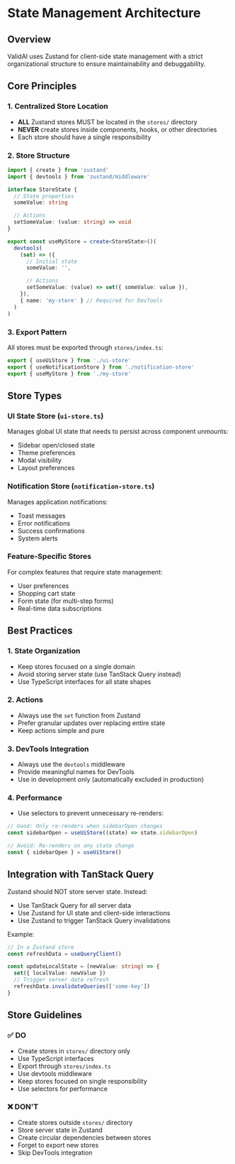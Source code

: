 # State Management Architecture

## Overview

ValidAI uses Zustand for client-side state management with a strict organizational structure to ensure maintainability and debuggability.

## Core Principles

### 1. Centralized Store Location
- **ALL** Zustand stores MUST be located in the `stores/` directory
- **NEVER** create stores inside components, hooks, or other directories
- Each store should have a single responsibility

### 2. Store Structure

```typescript
import { create } from 'zustand'
import { devtools } from 'zustand/middleware'

interface StoreState {
  // State properties
  someValue: string

  // Actions
  setSomeValue: (value: string) => void
}

export const useMyStore = create<StoreState>()(
  devtools(
    (set) => ({
      // Initial state
      someValue: '',

      // Actions
      setSomeValue: (value) => set({ someValue: value }),
    }),
    { name: 'my-store' } // Required for DevTools
  )
)
```

### 3. Export Pattern

All stores must be exported through `stores/index.ts`:

```typescript
export { useUiStore } from './ui-store'
export { useNotificationStore } from './notification-store'
export { useMyStore } from './my-store'
```

## Store Types

### UI State Store (`ui-store.ts`)
Manages global UI state that needs to persist across component unmounts:
- Sidebar open/closed state
- Theme preferences
- Modal visibility
- Layout preferences

### Notification Store (`notification-store.ts`)
Manages application notifications:
- Toast messages
- Error notifications
- Success confirmations
- System alerts

### Feature-Specific Stores
For complex features that require state management:
- User preferences
- Shopping cart state
- Form state (for multi-step forms)
- Real-time data subscriptions

## Best Practices

### 1. State Organization
- Keep stores focused on a single domain
- Avoid storing server state (use TanStack Query instead)
- Use TypeScript interfaces for all state shapes

### 2. Actions
- Always use the `set` function from Zustand
- Prefer granular updates over replacing entire state
- Keep actions simple and pure

### 3. DevTools Integration
- Always use the `devtools` middleware
- Provide meaningful names for DevTools
- Use in development only (automatically excluded in production)

### 4. Performance
- Use selectors to prevent unnecessary re-renders:

```typescript
// Good: Only re-renders when sidebarOpen changes
const sidebarOpen = useUiStore((state) => state.sidebarOpen)

// Avoid: Re-renders on any state change
const { sidebarOpen } = useUiStore()
```

## Integration with TanStack Query

Zustand should NOT store server state. Instead:
- Use TanStack Query for all server data
- Use Zustand for UI state and client-side interactions
- Use Zustand to trigger TanStack Query invalidations

Example:
```typescript
// In a Zustand store
const refreshData = useQueryClient()

const updateLocalState = (newValue: string) => {
  set({ localValue: newValue })
  // Trigger server data refresh
  refreshData.invalidateQueries(['some-key'])
}
```

## Store Guidelines

### ✅ DO
- Create stores in `stores/` directory only
- Use TypeScript interfaces
- Export through `stores/index.ts`
- Use devtools middleware
- Keep stores focused on single responsibility
- Use selectors for performance

### ❌ DON'T
- Create stores outside `stores/` directory
- Store server state in Zustand
- Create circular dependencies between stores
- Forget to export new stores
- Skip DevTools integration